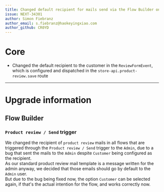 ```yaml
---
title: Changed default recipient for mails send via the Flow Builder on the product review send trigger
issue: NEXT-34301
author: Simon Fiebranz
author_email: s.fiebranz@haokeyingxiao.com
author_github: CR0YD
---
```

# Core
* Changed the default recipient to the customer in the `ReviewFormEvent`, which is configured and dispatched in the `store-api.product-review.save` route
___
# Upgrade information

## Flow Builder
### `Product review / Send` trigger
We changed the recipient of `product review` mails in all flows that are triggered through the `Product review / Send` trigger to the `Admin`, due to a bug that sent the mails to the `Admin` despite `Customer` being configured as the recipient.  
As our standard product review mail template is a message written for the admin anyway, we decided that those emails should go by default to the `Admin` user.  
But due to the bug being fixed now, the option `Customer` can be selected again, if that's the actual intention for the flow, and works correctly now.
